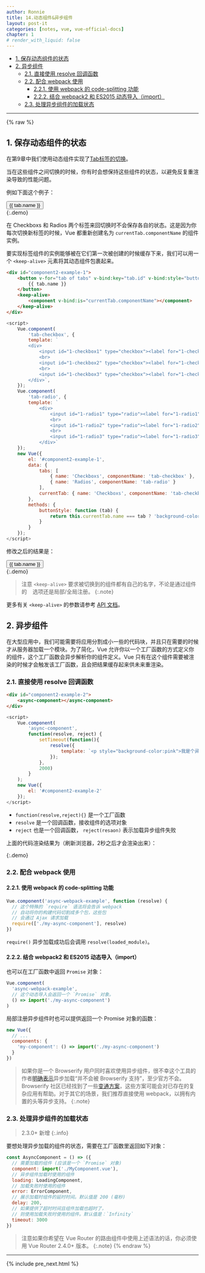 ```yaml
---
author: Ronnie
title: 14.动态组件&异步组件
layout: post-it
categories: [notes, vue, vue-official-docs]
chapter: 1
# render_with_liquid: false
---
```


<!-- TOC -->

- [1. 保存动态组件的状态](#1-保存动态组件的状态)
- [2. 异步组件](#2-异步组件)
    - [2.1. 直接使用 resolve 回调函数](#21-直接使用-resolve-回调函数)
    - [2.2. 配合 webpack 使用](#22-配合-webpack-使用)
        - [2.2.1. 使用 webpack 的 code-splitting 功能](#221-使用-webpack-的-code-splitting-功能)
        - [2.2.2. 结合 webpack2 和 ES2015 动态导入（import）](#222-结合-webpack2-和-es2015-动态导入import)
    - [2.3. 处理异步组件的加载状态](#23-处理异步组件的加载状态)

<!-- /TOC -->

---

{% raw %}
## 1. 保存动态组件的状态

在第9章中我们使用动态组件实现了[Tab标签的切换](2019-07-27-09.组件基础.html#7-动态组件)。

当在这些组件之间切换的时候，你有时会想保持这些组件的状态，以避免反复重渲染导致的性能问题。

例如下面这个例子：

<script src="https://cdn.bootcdn.net/ajax/libs/vue/2.6.11/vue.js"></script>
<div id="component2-example-0">
    <button v-for="tab of tabs" v-bind:key="tab.id" v-bind:style="buttonStyle(tab.name)" v-on:click="currentTab = tab">
        {{ tab.name }}
    </button>
    <component v-bind:is="currentTab.componentName"></component>
</div>
{:.demo}
<script>
    Vue.component(
        'tab-checkbox-1', {
        template: `
        <div>
            <input id="0-checkbox1" type="checkbox"><label for="0-checkbox1">Checkbox1</label>
            <br>
            <input id="0-checkbox2" type="checkbox"><label for="0-checkbox2">Checkbox2</label>
            <br>
            <input id="0-checkbox3" type="checkbox"><label for="0-checkbox3">Checkbox3</label>
        </div>`,
    });
    Vue.component(
        'tab-radio-1', {
        template: `
            <div>
                <input id="0-radio1" type="radio"><label for="0-radio1">Radio1</label>
                <br>
                <input id="0-radio2" type="radio"><label for="0-radio2">Radio2</label>
                <br>
                <input id="0-radio3" type="radio"><label for="0-radio3">Radio3</label>
            </div>`
    });
    new Vue({
        el: '#component2-example-0',
        data: {
            tabs: [
                { name: 'Checkboxs', componentName: 'tab-checkbox-1' },
                { name: 'Radios', componentName: 'tab-radio-1' }
            ],
            currentTab: { name: 'Checkboxs', componentName: 'tab-checkbox-1' },
        },
        methods: {
            buttonStyle: function (tab) {
                return this.currentTab.name === tab ? 'background-color:pink' : '';
            }
        }
    });
</script>

在 Checkboxs 和 Radios 两个标签来回切换时不会保存各自的状态。这是因为你每次切换新标签的时候，Vue 都重新创建名为 `currentTab.componentName` 的组件实例。

要实现标签组件的实例能够被在它们第一次被创建的时候缓存下来，我们可以用一个 `<keep-alive>` 元素将其动态组件包裹起来。

```html
<div id="component2-example-1">
    <button v-for="tab of tabs" v-bind:key="tab.id" v-bind:style="buttonStyle(tab.name)" v-on:click="currentTab = tab">
        {{ tab.name }}
    </button>
    <keep-alive>
        <component v-bind:is="currentTab.componentName"></component>
    </keep-alive>
</div>
```

```js
<script>
    Vue.component(
        'tab-checkbox', {
        template: `
        <div>
            <input id="1-checkbox1" type="checkbox"><label for="1-checkbox1">Checkbox1</label>
            <br>
            <input id="1-checkbox2" type="checkbox"><label for="1-checkbox2">Checkbox2</label>
            <br>
            <input id="1-checkbox3" type="checkbox"><label for="1-checkbox3">Checkbox3</label>
        </div>`,
    });
    Vue.component(
        'tab-radio', {
        template: `
            <div>
                <input id="1-radio1" type="radio"><label for="1-radio1">Radio1</label>
                <br>
                <input id="1-radio2" type="radio"><label for="1-radio2">Radio2</label>
                <br>
                <input id="1-radio3" type="radio"><label for="1-radio3">Radio3</label>
            </div>`
    });
    new Vue({
        el: '#component2-example-1',
        data: {
            tabs: [
                { name: 'Checkboxs', componentName: 'tab-checkbox' },
                { name: 'Radios', componentName: 'tab-radio' }
            ],
            currentTab: { name: 'Checkboxs', componentName: 'tab-checkbox' },
        },
        methods: {
            buttonStyle: function (tab) {
                return this.currentTab.name === tab ? 'background-color:pink' : '';
            }
        }
    });
</script>
```

修改之后的结果是：

<div id="component2-example-1">
    <button v-for="tab of tabs" v-bind:key="tab.id" v-bind:style="buttonStyle(tab.name)" v-on:click="currentTab = tab">
        {{ tab.name }}
    </button>
    <keep-alive>
        <component v-bind:is="currentTab.componentName"></component>
    </keep-alive>
</div>
{:.demo}
<script>
    Vue.component(
        'tab-checkbox', {
        template: `
        <div>
            <input id="1-checkbox1" type="checkbox"><label for="1-checkbox1">Checkbox1</label>
            <br>
            <input id="1-checkbox2" type="checkbox"><label for="1-checkbox2">Checkbox2</label>
            <br>
            <input id="1-checkbox3" type="checkbox"><label for="1-checkbox3">Checkbox3</label>
        </div>`,
    });
    Vue.component(
        'tab-radio', {
        template: `
            <div>
                <input id="1-radio1" type="radio"><label for="1-radio1">Radio1</label>
                <br>
                <input id="1-radio2" type="radio"><label for="1-radio2">Radio2</label>
                <br>
                <input id="1-radio3" type="radio"><label for="1-radio3">Radio3</label>
            </div>`
    });
    new Vue({
        el: '#component2-example-1',
        data: {
            tabs: [
                { name: 'Checkboxs', componentName: 'tab-checkbox' },
                { name: 'Radios', componentName: 'tab-radio' }
            ],
            currentTab: { name: 'Checkboxs', componentName: 'tab-checkbox' },
        },
        methods: {
            buttonStyle: function (tab) {
                return this.currentTab.name === tab ? 'background-color:pink' : '';
            }
        }
    });
</script>

> 注意 `<keep-alive>` 要求被切换到的组件都有自己的名字，不论是通过组件的 ` ` 选项还是局部/全局注册。
{:.note}

更多有关 `<keep-alive>` 的参数请参考 [API 文档](https://cn.vuejs.org/v2/api/#keep-alive)。

## 2. 异步组件

在大型应用中，我们可能需要将应用分割成小一些的代码块，并且只在需要的时候才从服务器加载一个模块。为了简化，Vue 允许你以一个工厂函数的方式定义你的组件，这个工厂函数会异步解析你的组件定义。Vue 只有在这个组件需要被渲染的时候才会触发该工厂函数，且会把结果缓存起来供未来重渲染。

### 2.1. 直接使用 resolve 回调函数

```html
<div id="component2-example-2">
    <async-component></async-component>
</div>
```

```js
<script>
    Vue.component(
        'async-component',
        function(resolve, reject) {
            setTimeout(function(){
                resolve({
                    template: `<p style="background-color:pink">我是个异步组件</p>`
                });
            },
            2000)
        }
    );
    new Vue({
        el: '#component2-example-2'
    });
</script>
```

- `function(resolve,reject){}` 是一个工厂函数 
- `resolve` 是一个回调函数，接收组件的选项对象
- `reject` 也是一个回调函数， `reject(resaon)` 表示加载异步组件失败

上面的代码渲染结果为（刷新浏览器，2秒之后才会渲染出来）：

<div id="component2-example-2">
    <async-component></async-component>
</div>
{:.demo}
<script>
    Vue.component(
        'async-component',
        function(resolve, reject) {
            setTimeout(function(){
                resolve({
                    template: `<p style="background-color:pink">我是个异步组件</p>`
                });
            },
            2000)
        }
    );
    new Vue({
        el: '#component2-example-2'
    });
</script>

### 2.2. 配合 webpack 使用

#### 2.2.1. 使用 webpack 的 code-splitting 功能

```js
Vue.component('async-webpack-example', function (resolve) {
  // 这个特殊的 `require` 语法将会告诉 webpack
  // 自动将你的构建代码切割成多个包，这些包
  // 会通过 Ajax 请求加载
  require(['./my-async-component'], resolve)
})
```

`require()` 异步加载成功后会调用 `resolve(loaded_module)`。

#### 2.2.2. 结合 webpack2 和 ES2015 动态导入（import）

也可以在工厂函数中返回 `Promise` 对象：

```js
Vue.component(
  'async-webpack-example',
  // 这个动态导入会返回一个 `Promise` 对象。
  () => import('./my-async-component')
)
```

局部注册异步组件时也可以提供返回一个 Promise 对象的函数：

```js
new Vue({
  // ...
  components: {
    'my-component': () => import('./my-async-component')
  }
})
```

> 如果你是一个 Browserify 用户同时喜欢使用异步组件，很不幸这个工具的作者[明确表示](https://github.com/substack/node-browserify/issues/58#issuecomment-21978224)异步加载“并不会被 Browserify 支持”，至少官方不会。Browserify 社区已经找到了一些[变通方案](https://github.com/vuejs/vuejs.org/issues/620)，这些方案可能会对已存在的复杂应用有帮助。对于其它的场景，我们推荐直接使用 webpack，以拥有内置的头等异步支持。
{:.note}

### 2.3. 处理异步组件的加载状态

> 2.3.0+ 新增
{:.info}

要想处理异步加载的组件的状态，需要在工厂函数里返回如下对象：

```js
const AsyncComponent = () => ({
  // 需要加载的组件 (应该是一个 `Promise` 对象)
  component: import('./MyComponent.vue'),
  // 异步组件加载时使用的组件
  loading: LoadingComponent,
  // 加载失败时使用的组件
  error: ErrorComponent,
  // 展示加载时组件的延时时间。默认值是 200 (毫秒)
  delay: 200,
  // 如果提供了超时时间且组件加载也超时了，
  // 则使用加载失败时使用的组件。默认值是：`Infinity`
  timeout: 3000
})
```

> 注意如果你希望在 Vue Router 的路由组件中使用上述语法的话，你必须使用 Vue Router 2.4.0+ 版本。
{:.note}
{% endraw %}

---

{% include pre_next.html %}
